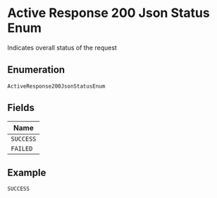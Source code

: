 
# Active Response 200 Json Status Enum

Indicates overall status of the request

## Enumeration

`ActiveResponse200JsonStatusEnum`

## Fields

| Name |
|  --- |
| `SUCCESS` |
| `FAILED` |

## Example

```
SUCCESS
```

